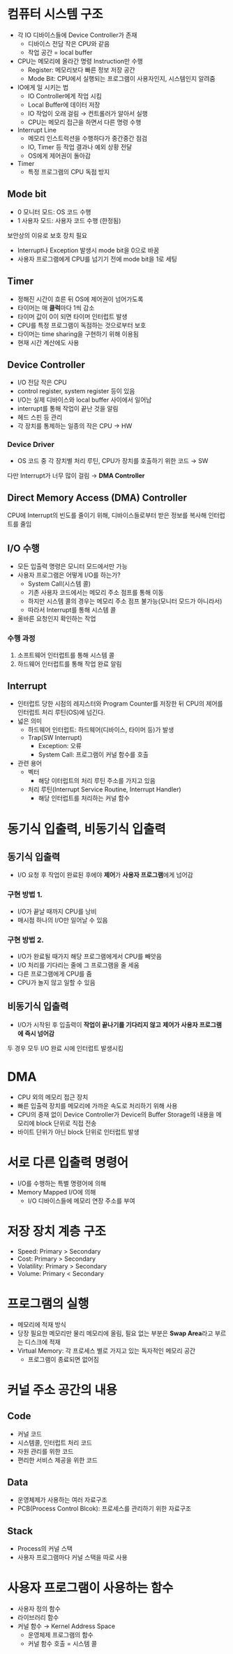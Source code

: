 # 컴퓨터 시스템 구조
- 각 IO 디바이스들에 Device Controller가 존재
	- 디바이스 전담 작은 CPU와 같음
	- 작업 공간 = local buffer
- CPU는 메모리에 올라간 명령 Instruction만 수행
	- Register: 메모리보다 빠른 정보 저장 공간
	- Mode Bit: CPU에서 실행되는 프로그램이 사용자인지, 시스템인지 알려줌
- IO에게 일 시키는 법
	- IO Controller에게 작업 시킴
	- Local Buffer에 데이터 저장
	- IO 작업이 오래 걸림 → 컨트롤러가 알아서 실행
	- CPU는 메모리 접근을 하면서 다른 명령 수행
- Interrupt Line
	- 메모리 인스트럭션을 수행하다가 중간중간 점검
	- IO, Timer 등 작업 결과나 예외 상황 전달
	- OS에게 제어권이 돌아감
- Timer
	- 특정 프로그램의 CPU 독점 방지

## Mode bit
- 0 모니터 모드: OS 코드 수행
- 1 사용자 모드: 사용자 코드 수행 (한정됨)

보안상의 이유로 보호 장치 필요
- Interrupt나 Exception 발생시 mode bit을 0으로 바꿈
- 사용자 프로그램에게 CPU를 넘기기 전에 mode bit을 1로 세팅

## Timer
- 정해진 시간이 흐른 뒤 OS에 제어권이 넘어가도록
- 타이머는 매 **클럭**마다 1씩 감소
- 타이머 값이 0이 되면 타이머 인터럽트 발생
- CPU를 특정 프로그램이 독점하는 것으로부터 보호
- 타이머는 time sharing을 구현하기 위해 이용됨
- 현재 시간 계산에도 사용

## Device Controller
- I/O 전담 작은 CPU
- control register, system register 등이 있음
- I/O는 실제 디바이스와 local buffer 사이에서 일어남
- interrupt를 통해 작업이 끝난 것을 알림
- 헤드 스핀 등 관리
- 각 장치를 통제하는 일종의 작은 CPU → HW

### Device Driver
- OS 코드 중 각 장치별 처리 루틴, CPU가 장치를 호출하기 위한 코드 → SW

다만 Interrupt가 너무 많이 걸림 → **DMA Controller**

## Direct Memory Access (DMA) Controller
CPU에 Interrupt의 빈도를 줄이기 위해, 디바이스들로부터 받은 정보를 복사해 인터럽트를 줄임

## I/O 수행
- 모든 입출력 명령은 모니터 모드에서만 가능
- 사용자 프로그램은 어떻게 I/O를 하는가?
	- System Call(시스템 콜)
	- 기존 사용자 코드에서는 메모리 주소 점프를 통해 이동
	- 하지만 시스템 콜의 경우는 메모리 주소 점프 불가능(모니터 모드가 아니라서)
	- 따라서 Interrupt를 통해 시스템 콜
- 올바른 요청인지 확인하는 작업

### 수행 과정
1. 소프트웨어 인터럽트를 통해 시스템 콜
2. 하드웨어 인터럽트를 통해 작업 완료 알림

## Interrupt
- 인터럽트 당한 시점의 레지스터와 Program Counter를 저장한 뒤 CPU의 제어를 인터럽트 처리 루틴(OS)에 넘긴다.
- 넓은 의미
	- 하드웨어 인터럽트: 하드웨어(디바이스, 타이머 등)가 발생
	- Trap(SW Interrupt)
		- Exception: 오류
		- System Call: 프로그램이 커널 함수를 호출
- 관련 용어
	- 벡터
		- 해당 이터럽트의 처리 루틴 주소를 가지고 있음
	- 처리 루틴(Interrupt Service Routine, Interrupt Handler)
		- 해당 인터럽트를 처리하는 커널 함수

# 동기식 입출력, 비동기식 입출력

## 동기식 입출력
- I/O 요청 후 작업이 완료된 후에야 **제어**가 **사용자 프로그램**에게 넘어감

### 구현 방법 1.
- I/O가 끝날 때까지 CPU를 낭비
- 매시점 하나의 I/O만 일어날 수 있음
### 구현 방법 2.
- I/O가 완료될 때가지 해당 프로그램에게서 CPU를 빼앗음
- I/O 처리를 기다리는 줄에 그 프로그램을 줄 세움
- 다른 프로그램에게 CPU를 줌
- CPU가 놀지 않고 일할 수 있음

## 비동기식 입출력
- I/O가 시작된 후 입출력이 **작업이 끝나기를 기다리지 않고** **제어가 사용자 프로그램에 즉시 넘어감**

두 경우 모두 I/O 완료 시에 인터럽트 발생시킴

# DMA
- CPU 외의 메모리 접근 장치
- 빠른 입출력 장치를 메모리에 가까운 속도로 처리하기 위해 사용
- CPU의 중재 없이 Device Controller가 Device의 Buffer Storage의 내용을 메모리에 block 단위로 직접 전송
- 바이트 단위가 아닌 block 단위로 인터럽트 발생

# 서로 다른 입출력 명령어
- I/O를 수행하는 특별 명령어에 의해
- Memory Mapped I/O에 의해
	- I/O 디바이스들에 메모리 연장 주소를 부여

# 저장 장치 계층 구조
- Speed: Primary > Secondary
- Cost: Primary > Secondary
- Volatility: Primary > Secondary
- Volume: Primary < Secondary

# 프로그램의 실행
- 메모리에 적재 방식
- 당장 필요한 메모리만 물리 메모리에 올림, 필요 없는 부분은 **Swap Area**라고 부르는 디스크에 적재
- Virtual Memory: 각 프로세스 별로 가지고 있는 독자적인 메모리 공간
	- 프로그램이 종료되면 없어짐

# 커널 주소 공간의 내용
## Code
- 커널 코드
- 시스템콜, 인터럽트 처리 코드
- 자원 관리를 위한 코드
- 편리한 서비스 제공을 위한 코드
## Data
- 운영체제가 사용하는 여러 자료구조
- PCB(Process Control Blcok): 프로세스를 관리하기 위한 자료구조

## Stack
- Process의 커널 스택
- 사용자 프로그램마다 커널 스택을 따로 사용

# 사용자 프로그램이 사용하는 함수
- 사용자 정의 함수
- 라이브러리 함수
- 커널 함수 → Kernel Address Space
	- 운영체제 프로그램의 함수
	- 커널 함수 호출 = 시스템 콜
